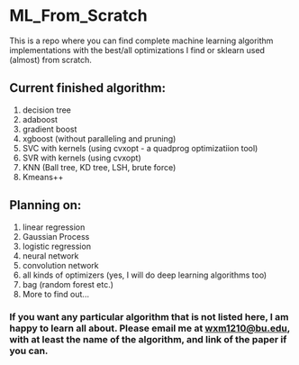 # ML_From_Scratch

This is a repo where you can find complete machine learning algorithm implementations with the best/all optimizations I find or sklearn used (almost) from scratch.

## Current finished algorithm:

1. decision tree
2. adaboost
3. gradient boost
4. xgboost (without paralleling and pruning)
5. SVC with kernels (using cvxopt - a quadprog optimizatiion tool)
6. SVR with kernels (using cvxopt)
7. KNN (Ball tree, KD tree, LSH, brute force)
8. Kmeans++

## Planning on:
1. linear regression
2. Gaussian Process
3. logistic regression
4. neural network
5. convolution network
6. all kinds of optimizers (yes, I will do deep learning algorithms too)
7. bag (random forest etc.)
8. More to find out...

### If you want any particular algorithm that is not listed here, I am happy to learn all about. Please email me at wxm1210@bu.edu, with at least the name of the algorithm, and link of the paper if you can.
